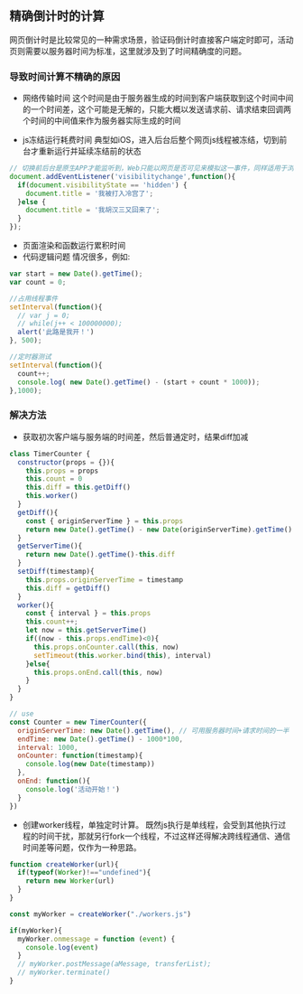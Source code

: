 ## 精确倒计时的计算

网页倒计时是比较常见的一种需求场景，验证码倒计时直接客户端定时即可，活动页则需要以服务器时间为标准，这里就涉及到了时间精确度的问题。

### 导致时间计算不精确的原因
- 网络传输时间
这个时间是由于服务器生成的时间到客户端获取到这个时间中间的一个时间差，这个可能是无解的，只能大概以发送请求前、请求结束回调两个时间的中间值来作为服务器实际生成的时间

- js冻结运行耗费时间
典型如iOS，进入后台后整个网页js线程被冻结，切到前台才重新运行并延续冻结前的状态
```javascript
// 切换前后台是原生APP才能监听到，Web只能以网页是否可见来模拟这一事件，同样适用于浏览器Tabs标签页切换
document.addEventListener('visibilitychange',function(){
  if(document.visibilityState == 'hidden') {
    document.title = '我被打入冷宫了';
  }else {
    document.title = '我胡汉三又回来了';
  }
});
```

- 页面渲染和函数运行累积时间
- 代码逻辑问题
情况很多，例如:
```javascript
var start = new Date().getTime();
var count = 0;

//占用线程事件
setInterval(function(){
  // var j = 0;
  // while(j++ < 100000000);
  alert('此路是我开！')
}, 500);

//定时器测试
setInterval(function(){
  count++;
  console.log( new Date().getTime() - (start + count * 1000));
},1000);
```

### 解决方法

- 获取初次客户端与服务端的时间差，然后普通定时，结果diff加减
```javascript
class TimerCounter {
  constructor(props = {}){
    this.props = props
    this.count = 0
    this.diff = this.getDiff()
    this.worker()
  }
  getDiff(){
    const { originServerTime } = this.props
    return new Date().getTime() - new Date(originServerTime).getTime()
  }
  getServerTime(){
    return new Date().getTime()-this.diff
  }
  setDiff(timestamp){
    this.props.originServerTime = timestamp
    this.diff = getDiff()
  }
  worker(){
    const { interval } = this.props
    this.count++;
    let now = this.getServerTime()
    if((now - this.props.endTime)<0){
      this.props.onCounter.call(this, now)
      setTimeout(this.worker.bind(this), interval)
    }else{
      this.props.onEnd.call(this, now)
    }
  }
}

// use
const Counter = new TimerCounter({
  originServerTime: new Date().getTime(), // 可用服务器时间+请求时间的一半
  endTime: new Date().getTime() - 1000*100,
  interval: 1000,
  onCounter: function(timestamp){
    console.log(new Date(timestamp))
  },
  onEnd: function(){
    console.log('活动开始！')
  }
})
```

- 创建worker线程，单独定时计算。
既然js执行是单线程，会受到其他执行过程的时间干扰，那就另行fork一个线程，不过这样还得解决跨线程通信、通信时间差等问题，仅作为一种思路。
```javascript
function createWorker(url){
  if(typeof(Worker)!=="undefined"){
    return new Worker(url)
  }
}

const myWorker = createWorker("./workers.js")

if(myWorker){
  myWorker.onmessage = function (event) {
    console.log(event)
  }
  // myWorker.postMessage(aMessage, transferList);
  // myWorker.terminate()
}
```